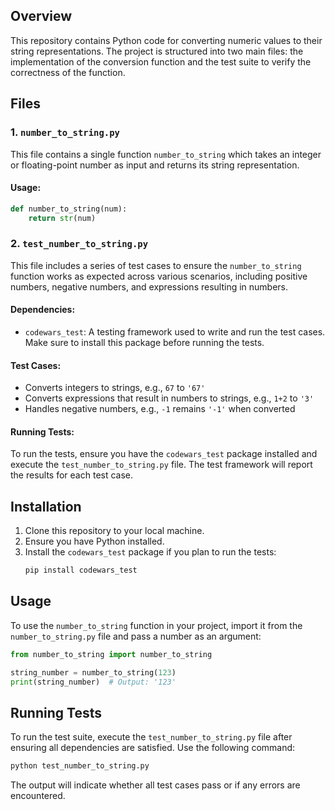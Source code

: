 

## Overview
This repository contains Python code for converting numeric values to their string representations. The project is structured into two main files: the implementation of the conversion function and the test suite to verify the correctness of the function.

## Files

### 1. `number_to_string.py`
This file contains a single function `number_to_string` which takes an integer or floating-point number as input and returns its string representation.

#### Usage:
```python
def number_to_string(num):
    return str(num)
```

### 2. `test_number_to_string.py`
This file includes a series of test cases to ensure the `number_to_string` function works as expected across various scenarios, including positive numbers, negative numbers, and expressions resulting in numbers.

#### Dependencies:
- `codewars_test`: A testing framework used to write and run the test cases. Make sure to install this package before running the tests.

#### Test Cases:
- Converts integers to strings, e.g., `67` to `'67'`
- Converts expressions that result in numbers to strings, e.g., `1+2` to `'3'`
- Handles negative numbers, e.g., `-1` remains `'-1'` when converted

#### Running Tests:
To run the tests, ensure you have the `codewars_test` package installed and execute the `test_number_to_string.py` file. The test framework will report the results for each test case.

## Installation
1. Clone this repository to your local machine.
2. Ensure you have Python installed.
3. Install the `codewars_test` package if you plan to run the tests:
   ```sh
   pip install codewars_test
   ```

## Usage
To use the `number_to_string` function in your project, import it from the `number_to_string.py` file and pass a number as an argument:

```python
from number_to_string import number_to_string

string_number = number_to_string(123)
print(string_number)  # Output: '123'
```

## Running Tests
To run the test suite, execute the `test_number_to_string.py` file after ensuring all dependencies are satisfied. Use the following command:

```sh
python test_number_to_string.py
```

The output will indicate whether all test cases pass or if any errors are encountered.
